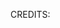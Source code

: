 CREDITS:

 <!-- https://iconduck.com/icons/94810/react -->
 <!-- https://iconduck.com/icons/27540/javascript-js -->
 <!-- icon from here: https://iconduck.com/icons/54127/linux -->
 <!-- https://iconduck.com/icons/27401/git -->